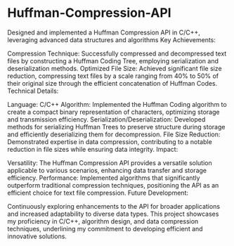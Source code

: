 # Huffman-Compression-API
Designed and implemented a Huffman Compression API in C/C++, leveraging advanced data structures and algorithms
Key Achievements:

Compression Technique: Successfully compressed and decompressed text files by constructing a Huffman Coding Tree, employing serialization and deserialization methods.
Optimized File Size: Achieved significant file size reduction, compressing text files by a scale ranging from 40% to 50% of their original size through the efficient concatenation of Huffman Codes.
Technical Details:

Language: C/C++
Algorithm: Implemented the Huffman Coding algorithm to create a compact binary representation of characters, optimizing storage and transmission efficiency.
Serialization/Deserialization: Developed methods for serializing Huffman Trees to preserve structure during storage and efficiently deserializing them for decompression.
File Size Reduction: Demonstrated expertise in data compression, contributing to a notable reduction in file sizes while ensuring data integrity.
Impact:

Versatility: The Huffman Compression API provides a versatile solution applicable to various scenarios, enhancing data transfer and storage efficiency.
Performance: Implemented algorithms that significantly outperform traditional compression techniques, positioning the API as an efficient choice for text file compression.
Future Development:

Continuously exploring enhancements to the API for broader applications and increased adaptability to diverse data types.
This project showcases my proficiency in C/C++, algorithm design, and data compression techniques, underlining my commitment to developing efficient and innovative solutions.
